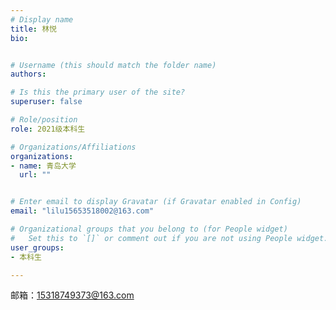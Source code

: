 ```yaml
---
# Display name
title: 林悦
bio: 


# Username (this should match the folder name)
authors:

# Is this the primary user of the site?
superuser: false

# Role/position
role: 2021级本科生

# Organizations/Affiliations
organizations:
- name: 青岛大学
  url: ""


# Enter email to display Gravatar (if Gravatar enabled in Config)
email: "lilu15653518002@163.com"

# Organizational groups that you belong to (for People widget)
#   Set this to `[]` or comment out if you are not using People widget.
user_groups:
- 本科生

---
```




邮箱：15318749373@163.com

